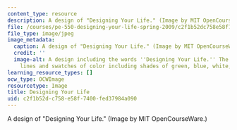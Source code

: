 ```yaml
---
content_type: resource
description: A design of "Designing Your Life." (Image by MIT OpenCourseWare.)
file: /courses/pe-550-designing-your-life-spring-2009/c2f1b52dc758e58f7400fed37984a090_pe-550s09-th.jpg
file_type: image/jpeg
image_metadata:
  caption: A design of "Designing Your Life." (Image by MIT OpenCourseWare.)
  credit: ''
  image-alt: A design including the words ''Designing Your Life.'' The design contains
    lines and swatches of color including shades of green, blue, white, and black.
learning_resource_types: []
ocw_type: OCWImage
resourcetype: Image
title: Designing Your Life
uid: c2f1b52d-c758-e58f-7400-fed37984a090
---
```

A design of "Designing Your Life." (Image by MIT OpenCourseWare.)

